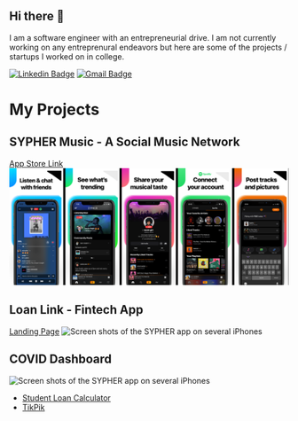 ## Hi there 👋

I am a software engineer with an entrepreneurial drive. I am not currently working on any entreprenural endeavors but here are some of the projects / startups I worked on in college.

[![Linkedin Badge](https://img.shields.io/badge/LinkedIn-0077B5?style=for-the-badge&logo=linkedin&logoColor=white&link=https://www.linkedin.com/in/5kylar)](https://www.linkedin.com/in/5kylar) 
[![Gmail Badge](https://img.shields.io/badge/ProtonMail-8B89CC?style=for-the-badge&logo=protonmail&logoColor=white&link=mailto:ssarabia@protonmail.com)](mailto:ssarabia@protonmail.com)



# My Projects

## SYPHER Music - A Social Music Network
[App Store Link](https://apps.apple.com/us/app/sypher-music/id1374755518)
![Screen shots of the SYPHER app on several iPhones](sypher_app_store.png)

## Loan Link - Fintech App
[Landing Page](https://loan-link.webflow.io)
![Screen shots of the SYPHER app on several iPhones](loan_link_screens.png)

## COVID Dashboard
![Screen shots of the SYPHER app on several iPhones](covid_dashboard.png)

<!-- ## Student Loan Calculator - Amortization Calculator
![Screen shots of the SYPHER app on several iPhones](loan_link_screens.png)
 -->
 
* [Student Loan Calculator](https://apps.apple.com/us/app/student-loan-calculator/id1469171129)
* [TikPik](https://apps.apple.com/us/app/tikpik-new-profile-pictures/id1514358321)

